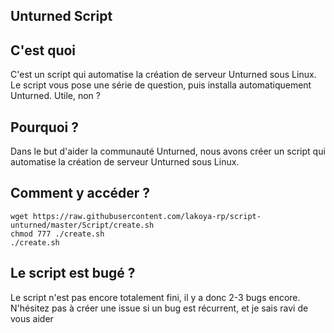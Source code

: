 ## Unturned Script

## C'est quoi

C'est un script qui automatise la création de serveur Unturned sous Linux. Le script vous pose une série de question, puis installa automatiquement Unturned.
Utile, non ?

## Pourquoi ?

Dans le but d'aider la communauté Unturned, nous avons créer un script qui automatise la création de serveur Unturned sous Linux.

## Comment y accéder ?

	wget https://raw.githubusercontent.com/lakoya-rp/script-unturned/master/Script/create.sh
    chmod 777 ./create.sh
    ./create.sh

## Le script est bugé ?

Le script n'est pas encore totalement fini, il y a donc 2-3 bugs encore.
N'hésitez pas à créer une issue si un bug est récurrent, et je sais ravi de vous aider
